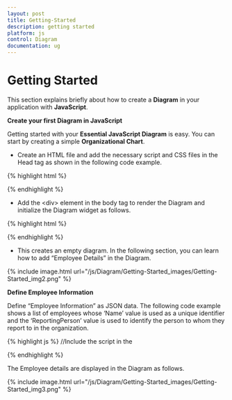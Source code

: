 ```yaml
---
layout: post
title: Getting-Started
description: getting started
platform: js
control: Diagram
documentation: ug
---
```


# Getting Started

This section explains briefly about how to create a **Diagram** in your application with **JavaScript**.

**Create your first Diagram in JavaScript**

Getting started with your **Essential JavaScript Diagram** is easy. You can start by creating a simple **Organizational Chart**.

* Create an HTML file and add the necessary script and CSS files in the Head tag as shown in the following code example.

{% highlight html %}
<html xmlns="http://www.w3.org/1999/xhtml">
   <head>
      <title>Getting Started With Diagram Control For Javascript</title>
      <!-- jQuery Script -->
      <script src="http://code.jquery.com/jquery-1.10.2.min.js"></script>
      <script src="http://cdnjs.cloudflare.com/ajax/libs/jquery-easing/1.3/jquery.easing.min.js"></script>
      <!--script to create Diagram-->
      <script src="http://cdn.syncfusion.com/{{ site.releaseversion }}/js/web/ej.web.all.min.js"></script>
   </head>
   <body></body>
</html>
{% endhighlight %}

* Add the &lt;div&gt; element in the body tag to render the Diagram and initialize the Diagram widget as follows.

{% highlight html %}
<body>
   <div id="DiagramContent"></div>
   <script type="text/javascript">
      $("#DiagramContent").ejDiagram({
         width: "100%",
         height: "600px",
      });
   </script>
</body>
{% endhighlight %}

* This creates an empty diagram. In the following section, you can learn how to add “Employee Details” in the Diagram.

{% include image.html url="/js/Diagram/Getting-Started_images/Getting-Started_img2.png" %}

**Define Employee Information**

Define “Employee Information” as JSON data. The following code example shows a list of employees whose ‘Name’ value is used as a unique identifier and the ‘ReportingPerson’ value is used to identify the person to whom they report to in the organization.

{% highlight js %}
//Include the script in the <Script> tag.
//Initialize data source...
var data = [{
   "name": "Elizabeth",
   "fillColor": "rgb(0, 139,139)"
}, {
   "name": "Christina",
   "fillColor": "rgb(30, 30,113)",
   "ReportingPerson": "Elizabeth"
}, {
   "name": "Yoshi",
   "fillColor": "rgb(0, 100, 0)",
   "ReportingPerson": "Christina"
}, {
   "name": "Philip",
   "fillColor": "rgb(0, 100,  0)",
   "ReportingPerson": "Christina"
}, {
   "name": "Yang",
   "fillColor": "rgb(30, 30,  113)",
   "ReportingPerson": "Elizabeth"
}, {
   "name": "Roland",
   "fillColor": "rgb(0, 100, 0)",
   "ReportingPerson": "Yang"
}, {
   "name": "Yvonne",
   "fillColor": "rgb(0, 100,0)",
   "ReportingPerson": "Yang"
}];

$("#DiagramContent").ejDiagram({
   width: "100%",
   height: "600px",
});
{% endhighlight %}

**Mapping Data Source**

Then, you can configure this “Employee Information” with Diagram, so that the node and connector are automatically generated using mapping properties. The following code examples show how **dataSourceSetting** is used to map ‘id’ and ‘parent’ with property name identifiers for employee information.

{% highlight js %}
//Initialize data source...
$("#DiagramContent").ejDiagram({

   //Configure data source for diagram
   dataSourceSettings: {
      id: "name",
      parent: "ReportingPerson",

      //Specifies the dataSource
      dataSource: data
   }
});

{% endhighlight %}

Based on datasource and its settings, nodes and connector are automatically generated, and so you need to give appearance of nodes that represents the employee and use inbuilt layout manager to automatically place nodes in an organizational chart structure.

**Visualize Employee**

Following code examples indicate how to define the default appearance of node and connector using defaultSetting. The NodeTemplate is used to update each node based on employee data. 

{% highlight js %}

   // To Customize node before rendering
   function nodeTemplate(diagram, node) {
      node.labels[0].text = node.name;
   }

   //Initialize data source...
   $("#DiagramContent").ejDiagram({
      defaultSettings: {
         //Set the default properties of nodes.
         node: {
            width: 70,
            height: 30,
            shape: {
               type: "rectangle",
               "cornerRadius": 5
            },
            labels: [{
               name: "label1",
               fontSize: 11,
               bold: true,
               fontFamily: "Segoe UI",
               fontColor: "white"
            }]
         },

         //Set the default properties of connectors.
         connector: {
            segments: [{
               "type": "orthogonal"
            }],
            targetDecorator: {
               shape: "arrow"
            }
         }
      },

      //Initialize the node template.
      nodeTemplate: nodeTemplate,

      //Configure data source for diagram
      dataSourceSettings: {
         id: "name",
         parent: "ReportingPerson",
         //Specifies the dataSource
         dataSource: data
      }
   });

{% endhighlight %}

**Apply Organizational Chart Layout**

Next you need to arrange nodes in an organizational chart fashion, and to do this you can apply layout as shown in following code example. You can see that spacing, margin and orientation are defined, that can also be customized based on the needs. 

{% highlight js %}
//Initialize data source...
$("#DiagramContent").ejDiagram({
   //Use automatic layout to arrange elements on the page
   layout: {
      type: ej.datavisualization.Diagram.LayoutTypes.OrganizationalChart,
      marginX: 10,
      marginY: 50,
      horizontalSpacing: 50,
      verticalSpacing: 50,
      orientation: ej.datavisualization.Diagram.LayoutOrientations.TopToBottom
   }
});
{% endhighlight %} 

{% highlight html %}
<html xmlns="http://www.w3.org/1999/xhtml">

<head>
   <title>
      Getting Started With Diagram Control For Javascript
   </title>

   <!-- jQuery Script -->
   <script src="http://code.jquery.com/jquery-1.10.2.min.js"></script>
   <script src="http://cdnjs.cloudflare.com/ajax/libs/jquery-easing/1.3/jquery.easing.min.js"></script>
   <!--script to create Diagram-->
   <script src="http://cdn.syncfusion.com/{{ site.releaseversion }}/js/web/ej.web.all.min.js"></script>
</head>

<body>
   <div id="DiagramContent"></div>
   <script type="text/javascript">
      //Initialize data source
      var data = [{
         "name": "Elizabeth",
         "fillColor": "rgb(0, 139,139)"
      }, {
         "name": "Christina",
         "fillColor": "rgb(30, 30,113)",
         "ReportingPerson": "Elizabeth"
      }, {
         "name": "Yoshi",
         "fillColor": "rgb(0, 100, 0)",
         "ReportingPerson": "Christina"
      }, {
         "name": "Philip",
         "fillColor": "rgb(0, 100,  0)",
         "ReportingPerson": "Christina"
      }, {
         "name": "Yang",
         "fillColor": "rgb(30, 30,  113)",
         "ReportingPerson": "Elizabeth"
      }, {
         "name": "Roland",
         "fillColor": "rgb(0, 100, 0)",
         "ReportingPerson": "Yang"
      }, {
         "name": "Yvonne",
         "fillColor": "rgb(0, 100,0)",
         "ReportingPerson": "Yang"
      }];

      // To Customize node before rendering
      function nodeTemplate(diagram, node) {
         node.labels[0].text = node.name;
      }

      $("#DiagramContent").ejDiagram({

         //Use automatic layout to arrange elements on the page
         layout: {
            type: ej.datavisualization.Diagram.LayoutTypes.OrganizationalChart,
            marginX: 10,
            marginY: 50,
            horizontalSpacing: 50,
            verticalSpacing: 50,
            orientation: ej.datavisualization.Diagram.
            LayoutOrientations.TopToBottom
         },

         defaultSettings: {

            //Set the default properties of nodes.
            node: {
               width: 70,
               height: 30,
               shape: {
                  type: "rectangle",
                  "cornerRadius": 5
               },
               labels: [{
                  name: "label1",
                  fontSize: 11,
                  bold: true,
                  fontFamily: "Segoe UI",
                  fontColor: "white"
               }]
            },

            //Set the default properties of connectors.
            connector: {
               segments: [{
                  "type": "orthogonal"
               }],
               targetDecorator: {
                  shape: "arrow"
               }
            }
         },

         //Initialize the node template.
         nodeTemplate: nodeTemplate,

         //Configure data source for diagram
         dataSourceSettings: {
            id: "name",
            parent: "ReportingPerson",
            //Specifies the dataSource
            dataSource: data
         }
      });
   </script>
</body>

</html>
{% endhighlight %}

The Employee details are displayed in the Diagram as follows.

{% include image.html url="/js/Diagram/Getting-Started_images/Getting-Started_img3.png" %}